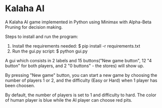 # Kalaha AI

A Kalaha AI game implemented in Python using Minimax with Alpha-Beta Pruning for decision making.

Steps to install and run the program:

1. Install the requirements needed: $ pip install -r requirements.txt
2. Run the gui.py script: $ python gui.py

A gui which consists in 2 labels and 15 buttons("New game button", 12 "4 button" for both players, and 2 "0 buttons" - the stores) will show up. 

By pressing "New game" button, you can start a new game by choosing the number of players 1 or 2, and the difficulty (Easy or Hard) when 1 player has been choosen.

By default, the number of players is set to 1 and difficulty to hard. The color of human player is blue while the AI player can choose red pits.